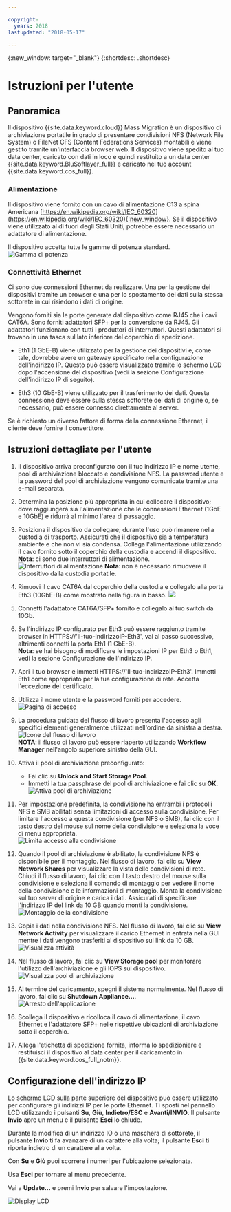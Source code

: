 ```yaml
---

copyright:
  years: 2018
lastupdated: "2018-05-17"

---
```

{:new_window: target="_blank"}
{:shortdesc: .shortdesc}

# Istruzioni per l'utente

## Panoramica

Il dispositivo {{site.data.keyword.cloud}} Mass Migration è un dispositivo di archiviazione portatile in grado di presentare condivisioni NFS (Network File System) o FileNet CFS (Content Federations Services) montabili e viene gestito tramite un'interfaccia browser web. Il dispositivo viene spedito al tuo data center, caricato con dati in loco e quindi restituito a un data center {{site.data.keyword.BluSoftlayer_full}} e caricato nel tuo account {{site.data.keyword.cos_full}}.


### Alimentazione

Il dispositivo viene fornito con un cavo di alimentazione C13 a spina Americana [https://en.wikipedia.org/wiki/IEC_60320](https://en.wikipedia.org/wiki/IEC_60320){:new_window}. Se il dispositivo viene utilizzato al di fuori degli Stati Uniti, potrebbe essere necessario un adattatore di alimentazione.

Il dispositivo accetta tutte le gamme di potenza standard.
![Gamma di potenza](/images/PowerRating.png)


### Connettività Ethernet

Ci sono due connessioni Ethernet da realizzare. Una per la gestione dei dispositivi tramite un browser e una per lo spostamento dei dati sulla stessa sottorete in cui risiedono i dati di origine.

Vengono forniti sia le porte generate dal dispositivo come RJ45 che i cavi CAT6A. Sono forniti adattatori SFP+ per la conversione da RJ45.  Gli adattatori funzionano con tutti i produttori di interruttori. Questi adattatori si trovano in una tasca sul lato inferiore del coperchio di spedizione.

- Eth1 (1 GbE-B) viene utilizzato per la gestione dei dispositivi e, come tale, dovrebbe avere un gateway specificato nella configurazione dell'indirizzo IP.  Questo può essere visualizzato tramite lo schermo LCD dopo l'accensione del dispositivo (vedi la sezione Configurazione dell'indirizzo IP di seguito).

- Eth3 (10 GbE-B) viene utilizzato per il trasferimento dei dati.  Questa connessione deve essere sulla stessa sottorete dei dati di origine o, se necessario, può essere connesso direttamente al server.

Se è richiesto un diverso fattore di forma della connessione Ethernet, il cliente deve fornire il convertitore.



## Istruzioni dettagliate per l'utente

1.	Il dispositivo arriva preconfigurato con il tuo indirizzo IP e nome utente, pool di archiviazione bloccato e condivisione NFS.  La password utente e la password del pool di archiviazione vengono comunicate tramite una e-mail separata.

2.	Determina la posizione più appropriata in cui collocare il dispositivo; dove raggiungerà sia l'alimentazione che le connessioni Ethernet (1GbE e 10GbE) e ridurrà al minimo l'area di passaggio.

3.	Posiziona il dispositivo da collegare; durante l'uso può rimanere nella custodia di trasporto. Assicurati che il dispositivo sia a temperatura ambiente e che non vi sia condensa. Collega l'alimentazione utilizzando il cavo fornito sotto il coperchio della custodia e accendi il dispositivo.<br/>
    **Nota**: ci sono due interruttori di alimentazione.
    ![Interruttori di alimentazione](/images/MDMSPowerSwitch.png)
    **Nota**: non è necessario rimuovere il dispositivo dalla custodia portatile.

4.	Rimuovi il cavo CAT6A dal coperchio della custodia e collegalo alla porta Eth3 (10GbE-B) come mostrato nella figura in basso.
    ![](/images/MDMSNewEth1and3.png)

5.	Connetti l'adattatore CAT6A/SFP+ fornito e collegalo al tuo switch da 10Gb.

6.	Se l'indirizzo IP configurato per Eth3 può essere raggiunto tramite browser in HTTPS://'Il-tuo-indirizzoIP-Eth3', vai al passo successivo, altrimenti connetti la porta Eth1 (1 GbE-B).<br/>
    **Nota**: se hai bisogno di modificare le impostazioni IP per Eth3 o Eth1, vedi la sezione Configurazione dell'indirizzo IP.

7. Apri il tuo browser e immetti HTTPS://'Il-tuo-indirizzoIP-Eth3'. Immetti Eth1 come appropriato per la tua configurazione di rete. Accetta l'eccezione del certificato.

8. Utilizza il nome utente e la password forniti per accedere.<br/>
    ![Pagina di accesso](/images/Login.png)

9. La procedura guidata del flusso di lavoro presenta l'accesso agli specifici elementi generalmente utilizzati nell'ordine da sinistra a destra.<br/>
    ![Icone del flusso di lavoro](/images/workflow.png) <br/>
    **NOTA**: il flusso di lavoro può essere riaperto utilizzando **Workflow Manager** nell'angolo superiore sinistro della GUI.

10.	Attiva il pool di archiviazione preconfigurato:
    - Fai clic su **Unlock and Start Storage Pool**.
    - Immetti la tua passphrase del pool di archiviazione e fai clic su **OK**.
    ![Attiva pool di archiviazione](/images/UnlockPool.png)

11. Per impostazione predefinita, la condivisione ha entrambi i protocolli NFS e SMB abilitati senza limitazioni di accesso sulla condivisione. Per limitare l'accesso a questa condivisione (per NFS o SMB), fai clic con il tasto destro del mouse sul nome della condivisione e seleziona la voce di menu appropriata.<br/>
    ![Limita accesso alla condivisione](/images/ShareControls.png)

12. Quando il pool di archiviazione è abilitato, la condivisione NFS è disponibile per il montaggio. Nel flusso di lavoro, fai clic su **View Network Shares** per visualizzare la vista delle condivisioni di rete. Chiudi il flusso di lavoro, fai clic con il tasto destro del mouse sulla condivisione e seleziona il comando di montaggio per vedere il nome della condivisione e le informazioni di montaggio. Monta la condivisione sul tuo server di origine e carica i dati. Assicurati di specificare l'indirizzo IP del link da 10 GB quando monti la condivisione.
    ![Montaggio della condivisione](/images/MountCommand.png)

13. Copia i dati nella condivisione NFS. Nel flusso di lavoro, fai clic su **View Network Activity** per visualizzare il carico Ethernet in entrata nella GUI mentre i dati vengono trasferiti al dispositivo sul link da 10 GB. ![Visualizza attività](/images/UserGuide13.png)

14. Nel flusso di lavoro, fai clic su **View Storage pool** per monitorare l'utilizzo dell'archiviazione e gli IOPS sul dispositivo.
    ![Visualizza pool di archiviazione](/images/UserGuide14.png)

15.	Al termine del caricamento, spegni il sistema normalmente. Nel flusso di lavoro, fai clic su **Shutdown Appliance...**.  
    ![Arresto dell'applicazione](/images/Shutdown.png)

16.	Scollega il dispositivo e ricolloca il cavo di alimentazione, il cavo Ethernet e l'adattatore SFP+ nelle rispettive ubicazioni di archiviazione sotto il coperchio.

17.	Allega l'etichetta di spedizione fornita, informa lo spedizioniere e restituisci il dispositivo al data center per il caricamento in {{site.data.keyword.cos_full_notm}}.


## Configurazione dell'indirizzo IP

Lo schermo LCD sulla parte superiore del dispositivo può essere utilizzato per configurare gli indirizzi IP per le porte Ethernet. Ti sposti nel pannello LCD utilizzando i pulsanti **Su**, **Giù**, **Indietro/ESC** e **Avanti/INVIO**. Il pulsante **Invio** apre un menu e il pulsante **Esci** lo chiude.

Durante la modifica di un indirizzo IO o una maschera di sottorete, il pulsante **Invio** ti fa avanzare di un carattere alla volta; il pulsante **Esci** ti riporta indietro di un carattere alla volta. 

Con **Su** e **Giù** puoi scorrere i numeri per l'ubicazione selezionata.

Usa **Esci** per tornare al menu precedente.  

Vai a **Update...** e premi **Invio** per salvare l'impostazione.

  ![Display LCD](/images/MDMSLCD.png)
